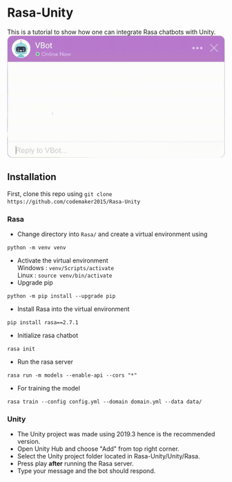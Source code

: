 # Rasa-Unity
This is a tutorial to show how one can integrate Rasa chatbots with Unity.
![](Demo/VBot.gif)

## Installation
First, clone this repo using `git clone https://github.com/codemaker2015/Rasa-Unity`

### Rasa
- Change directory into `Rasa/` and create a virtual environment using  
```
python -m venv venv
```
- Activate the virtual environment  
Windows : `venv/Scripts/activate`    
Linux : `source venv/bin/activate`
- Upgrade pip
```
python -m pip install --upgrade pip
```
- Install Rasa into the virtual environment 
```
pip install rasa==2.7.1
```
- Initialize rasa chatbot
```
rasa init
```
- Run the rasa server 
```
rasa run -m models --enable-api --cors "*"
```
- For training the model
```
rasa train --config config.yml --domain domain.yml --data data/
```

### Unity
- The Unity project was made using 2019.3 hence is the recommended version.
- Open Unity Hub and choose "Add" from top right corner.
- Select the Unity project folder located in Rasa-Unity/Unity/Rasa.
- Press play __after__ running the Rasa server.
- Type your message and the bot should respond.
